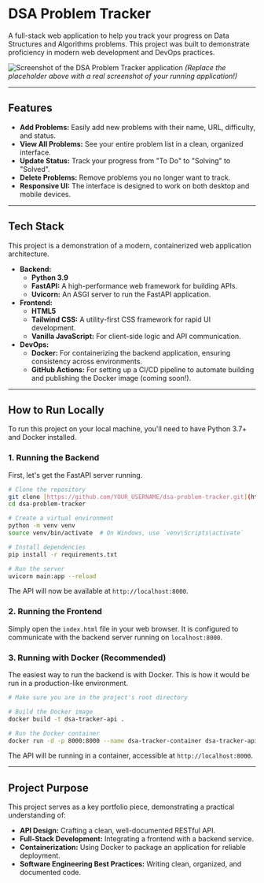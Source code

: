# DSA Problem Tracker

A full-stack web application to help you track your progress on Data Structures and Algorithms problems. This project was built to demonstrate proficiency in modern web development and DevOps practices.

![Screenshot of the DSA Problem Tracker application](https://placehold.co/800x400/E2E8F0/4A5568?text=Add+A+Project+Screenshot+Here)
*(Replace the placeholder above with a real screenshot of your running application!)*

---

## Features

- **Add Problems:** Easily add new problems with their name, URL, difficulty, and status.
- **View All Problems:** See your entire problem list in a clean, organized interface.
- **Update Status:** Track your progress from "To Do" to "Solving" to "Solved".
- **Delete Problems:** Remove problems you no longer want to track.
- **Responsive UI:** The interface is designed to work on both desktop and mobile devices.

---

## Tech Stack

This project is a demonstration of a modern, containerized web application architecture.

- **Backend:**
  - **Python 3.9**
  - **FastAPI:** A high-performance web framework for building APIs.
  - **Uvicorn:** An ASGI server to run the FastAPI application.
- **Frontend:**
  - **HTML5**
  - **Tailwind CSS:** A utility-first CSS framework for rapid UI development.
  - **Vanilla JavaScript:** For client-side logic and API communication.
- **DevOps:**
  - **Docker:** For containerizing the backend application, ensuring consistency across environments.
  - **GitHub Actions:** For setting up a CI/CD pipeline to automate building and publishing the Docker image (coming soon!).

---

## How to Run Locally

To run this project on your local machine, you'll need to have Python 3.7+ and Docker installed.

### 1. Running the Backend

First, let's get the FastAPI server running.

```bash
# Clone the repository
git clone [https://github.com/YOUR_USERNAME/dsa-problem-tracker.git](https://github.com/YOUR_USERNAME/dsa-problem-tracker.git)
cd dsa-problem-tracker

# Create a virtual environment
python -m venv venv
source venv/bin/activate  # On Windows, use `venv\Scripts\activate`

# Install dependencies
pip install -r requirements.txt

# Run the server
uvicorn main:app --reload
```

The API will now be available at `http://localhost:8000`.

### 2. Running the Frontend

Simply open the `index.html` file in your web browser. It is configured to communicate with the backend server running on `localhost:8000`.

### 3. Running with Docker (Recommended)

The easiest way to run the backend is with Docker. This is how it would be run in a production-like environment.

```bash
# Make sure you are in the project's root directory

# Build the Docker image
docker build -t dsa-tracker-api .

# Run the Docker container
docker run -d -p 8000:8000 --name dsa-tracker-container dsa-tracker-api
```

The API will be running in a container, accessible at `http://localhost:8000`.

---

## Project Purpose

This project serves as a key portfolio piece, demonstrating a practical understanding of:

- **API Design:** Crafting a clean, well-documented RESTful API.
- **Full-Stack Development:** Integrating a frontend with a backend service.
- **Containerization:** Using Docker to package an application for reliable deployment.
- **Software Engineering Best Practices:** Writing clean, organized, and documented code.


